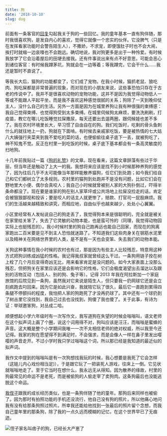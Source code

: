 ```yaml
---
title: 狗
date: '2018-10-10'
slug: dog
---
```


前面有一条客官的[回复](/cn/2018/10/fence-lawn/#comment-4138805011)勾起我关于狗的一些回忆。我的童年基本一直有狗伴随，那时我很喜欢狗，是发自内心的喜欢，觉得它就像一个忠实的伙伴。它没脾气（只是在发挥看家功能时会警告陌生人），不撒娇，不求宠，即便饿肚子时也不会大闹，挨打时就缩一边哀嚎也不会跑远。确切地说，我对狗更多是出于一种怜爱。有时候我放学了它会沿着屋后的田埂去接我。还有件事说出来有点不好意思，可能会恶心到诸位客官：有时候我蹲茅坑，狗就会在一边等着；等我蹲完，它会干什么……我还是暂时不直说了。

等我长大后，猫狗的功能都变了，它们成了宠物。在我小时候，猫抓老鼠、狼吃肉、狗吃屎都是非常普遍的现象，而对现在的小朋友来说，这些事恐怕只存在于古老的传说中了。我并不是很喜欢动物的宠物功能，这并不是因为我觉得动物低人一等或不能跟人平起平坐，而是我不喜欢这种感觉很腻的关系；狗除了一天到晚仰仗主人，没什么自己的生活。另外一方面是因为在城里养狗让我有种很强的束缚感：我自己觉得束缚、也觉得狗受到太多束缚。在城里伺候狗太麻烦，要洗洗刷刷，打疫苗，教它在哪儿吃饭睡觉拉屎撒尿，每天还要出去遛两圈，跟伺候娃也差不多了。我在农村环境里长大，早习惯了自由自在的狗。我们吃饭时，吃剩的骨头鱼刺什么的就往地上一扔，狗就在下面啃。有时候去亲戚家吃饭，要是被热情的七大姑八大姨强行夹菜夹到我不爱吃的菜的话，也便偷偷往桌子底下一丢，就被狗吃了，神不知鬼不觉。反正在村里一到吃饭的时候，桌子底下基本都会有一条高灵敏度的扫地狗。

十几年前我贴过一篇《[狗的礼赞](/cn/2005/01/eulogy-of-the-dog/)》的文章。现在看来，这篇文章辞藻有些过于华丽，但当年还是触动了上大一的我。我想将来应该是找不到小时候那种养狗的感觉了，因为往后几乎不太可能像当年那样能散养猫狗，任它们到处跑；如今我们给自己和它们都树立了太多规则。农村里的猫狗到处跑并不是没有问题，比如它们会在野地里大小便、偶尔会真咬人；我自己小时候就曾被别人家的大狗扑倒过，吓得半条命都没了。现在要是谁家的狗在别人家草坪或公共场地上拉屎没捡走的话，肯定会被狠狠鄙视和投诉；要是咬人的话主人就更惨了，赔款、打官司一屁股麻烦。我们的生活越来越精致和讲究，而相应地，自由似乎也越来越少，处处小心翼翼。

小区里经常有人发帖说自己的狗走丢了，我觉得狗本来是很聪明的，完全就是被关在家里给关笨了，失去了它灵敏的动物本能，也是蛮可怜的（同理，我觉得动物园实际上也挺残忍的）。我小时候村里的狗自己跑再远也能自己回家，而现在的狗离家跑出二百米要是见不到主人恐怕就迷路了。不知道我们这些肉身关在钢筋水泥里以及精神关在网络世界里的人类，是不是有一天也会变笨、失去我们的动物本能。

关狗这种事情在我小时候的农村也有过，那是因为有些主人比较残忍，特意用这种方式把狗训练成凶猛的性格。我记得我叔家就曾经这么干过。一条狗用链子拴在树上栓了几个月后变得奇凶无比，用来看家肯定是没问题的。如今大家表面上没那么残忍，但把狗关在家里应该还是会影响它的性格，它们会极度渴望出去溜达以及跟别的活物互动（包括人、别的狗、兔子等）。记得 2013 年我在阿拉斯加一个家庭旅馆的后院见到一条狗，虽然我对它来说是陌生人，但只要我一扔网球它还是会立刻疯跑去叼回来。因为它是如此兴奋，我就陪它玩了很久，最后它一直跑到累得四条腿不停颤抖的程度，我怕把人家的狗跑死了才没再扔球了。其中还有一个球扔到了树丛里它没找到，我自己过去也没找到，狗傻了我也傻了。关于此事，有诗为证：举球邀笨狗，对丛成二哈。

顺便想起小学六年级时有一次写作文，我写道狗在失望的时候会嗡嗡叫，语文老师在这个拟声词上画了个圈，说这个词用得不对，狗叫应该是汪汪，而嗡嗡是蜜蜂的声音。这大概是整个小学期间我唯一一次不太相信老师的绝对权威，所以我至今还记得。我家的狗在愿望得不到满足时，不会强求，而是会像人一样在鼻子里发出嘤嘤的声音走开。不过小学时我只学过嗡嗡这个词，所以那已经是我知道的最近似的拟声词。

我作文中提到的嗡嗡叫是有一次狗想找我玩的时候，我心想要是我死了它会怎样（这娃儿内心戏份相当足)），于是跟它玩了一把装死人游戏，往床上一倒。它见状就嗡嗡地走了。至于它当时在想什么，我永远无从得知。因为散养的缘故，村里的狗最常见的命运不是老死，而是被偷狗的人偷走宰了卖狗肉。这条狗最后也没能逃脱这个命运。

[我侄子](/cn/2008/03/bitter-life/)跟我的成长经历类似，也是一条狗伴随了他的童年。那狗后来同样也被偷了。因为那时有拍照功能的手机还没流行，他自己没有狗的照片，所以他痛心地问我有没有给那条狗照过照片。所幸我还能给他找到一张最后的照片留个念想，而我自己童年里的那条狗，除了我的一点久远而模糊的记忆，在这个世界早已了无痕迹。

![侄子家名叫痞子的狗，已经长大产崽了](https://user-images.githubusercontent.com/163582/46882149-3abd8700-ce13-11e8-855e-1b21fe4d2168.jpg)
